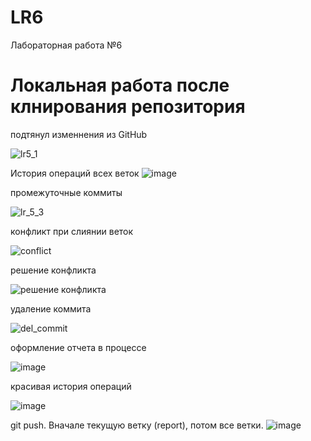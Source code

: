 # LR6
Лабораторная работа №6
# Локальная работа после клнирования репозитория
подтянул изменнения из GitHub

![lr5_1](https://github.com/user-attachments/assets/1491be5d-5ee8-4efc-8716-71b544269edb)

История операций всех веток
![image](https://github.com/user-attachments/assets/be3b62a6-f618-4000-a833-339d1e02ecb0)

промежуточные коммиты

![lr_5_3](https://github.com/user-attachments/assets/b4161aec-2b90-4eb3-9abf-747523fbe686)

конфликт при слиянии веток 

![conflict](https://github.com/user-attachments/assets/5407cf09-2acc-49ca-9daf-dca608fe8cdf)

решение конфликта

![решение конфликта](https://github.com/user-attachments/assets/3523f3d5-307f-46f9-91e5-84ec33a7fece)

удаление коммита

![del_commit](https://github.com/user-attachments/assets/ba0723e1-5609-44af-a5d5-9b486e7317f5)

оформление отчета в процессе

![image](https://github.com/user-attachments/assets/b62548e3-7f83-42c5-b47a-c2d6411e32d4)

красивая история операций 

![image](https://github.com/user-attachments/assets/99989f54-2556-483d-9622-9e28136a3f1a)

git push. Вначале текущую ветку (report), потом все ветки.
![image](https://github.com/user-attachments/assets/b113e972-4ae5-44d5-990e-e2c250e9a443)






